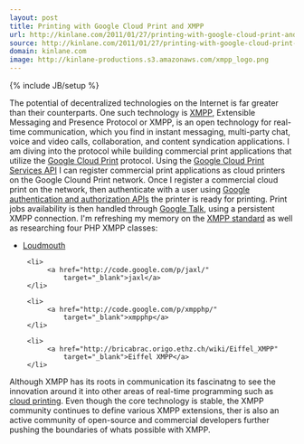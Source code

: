 ```yaml
---
layout: post
title: Printing with Google Cloud Print and XMPP
url: http://kinlane.com/2011/01/27/printing-with-google-cloud-print-and-xmpp/
source: http://kinlane.com/2011/01/27/printing-with-google-cloud-print-and-xmpp/
domain: kinlane.com
image: http://kinlane-productions.s3.amazonaws.com/xmpp_logo.png
---
```

{% include JB/setup %}<p>
     The potential of decentralized technologies on the Internet is far greater than their counterparts. One such technology is <a href="http://xmpp.org/"
        target="_blank">XMPP</a>, Extensible Messaging and Presence Protocol or XMPP, is an open technology for real-time communication, which you find in instant messaging, multi-party chat, voice and video calls, collaboration, and content syndication applications. <img class="c1"
        src="http://kinlane-productions.s3.amazonaws.com/xmpp_logo.png"
        alt=""
        align="right" /> I am diving into the protocol while building commercial print applications that utilize the <a href="http://code.google.com/apis/cloudprint/"
        target="_blank">Google Cloud Print</a> protocol. Using the <a href="http://code.google.com/apis/cloudprint/docs/proxyinterfaces.html"
        target="_blank">Google Cloud Print Services API</a> I can register commercial print applications as cloud printers on the Google Clound Print network. Once I register a commercial cloud print on the network, then authenticate with a user using <a href="http://code.google.com/apis/accounts/docs/OAuth.html"
        target="_blank">Google authentication and authorization APIs</a> the printer is ready for printing. Print jobs availability is then handled through <a href="http://www.google.com/talk/"
        target="_blank">Google Talk</a>, using a persistent XMPP connection. I'm refreshing my memory on the <a href="http://xmpp.org/"
        target="_blank">XMPP standard</a> as well as researching four PHP XMPP classes:
</p>

<ul class="mainlist">
     <li>
          <a href="http://groups.google.com/group/loudmouth-dev?pli=1"
              target="_blank">Loudmouth</a>
     </li>

     <li>
          <a href="http://code.google.com/p/jaxl/"
              target="_blank">jaxl</a>
     </li>

     <li>
          <a href="http://code.google.com/p/xmpphp/"
              target="_blank">xmpphp</a>
     </li>

     <li>
          <a href="http://bricabrac.origo.ethz.ch/wiki/Eiffel_XMPP"
              target="_blank">Eiffel XMPP</a>
     </li>
</ul>

<p>
     Although XMPP has its roots in communication its fascinatng to see the innovation around it into other areas of real-time programming such as <a href="http://www.kinlane.com/category/cloud-computing/cloud-print/"
        target="_blank">cloud printing</a>. Even though the core technology is stable, the XMPP community continues to define various XMPP extensions, ther is also an active community of open-source and commercial developers further pushing the boundaries of whats possible with XMPP.
</p>